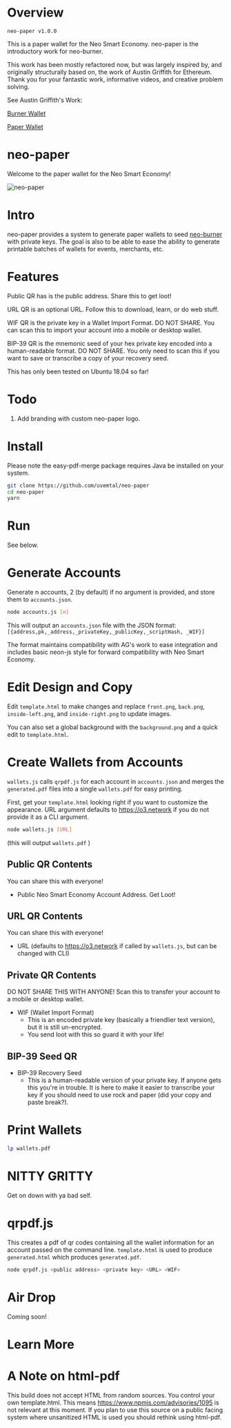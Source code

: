 # Overview

`neo-paper v1.0.0`

This is a paper wallet for the Neo Smart Economy. neo-paper is the introductory work for neo-burner.

This work has been mostly refactored now, but was largely inspired by, and originally structurally based on, the work of Austin Griffith for Ethereum. Thank you for your fantastic work, informative videos, and creative problem solving.

See Austin Griffith's Work:

[Burner Wallet](https://github.com/austintgriffith/burner-wallet)

[Paper Wallet](https://github.com/austintgriffith/paper-wallet)

# neo-paper

Welcome to the paper wallet for the Neo Smart Economy!

![neo-paper](/images/neo-paper-ex.png?raw=true "Optional Title")

# Intro

neo-paper provides a system to generate paper wallets to seed [neo-burner](https://github.com/uvmetal/neo-burner) with private keys. The goal is also to be able to ease the ability to generate printable batches of wallets for events, merchants, etc.

# Features

Public QR has is the public address. Share this to get loot!

URL QR is an optional URL. Follow this to download, learn, or do web stuff.

WIF QR is the private key in a Wallet Import Format. DO NOT SHARE. You can scan this to import your account into a mobile or desktop wallet.

BIP-39 QR is the mnemonic seed of your hex private key encoded into a human-readable format. DO NOT SHARE. You only need to scan this if you want to save or transcribe a copy of your recovery seed.

This has only been tested on Ubuntu 18.04 so far!

# Todo

1. Add branding with custom neo-paper logo.

# Install

Please note the easy-pdf-merge package requires Java be installed on your system.

```bash
git clone https://github.com/uvemtal/neo-paper
cd neo-paper
yarn
```

# Run

See below.

# Generate Accounts

Generate n accounts, 2 (by default) if no argument is provided, and store them to `accounts.json`.

```bash
node accounts.js [n]
```
This will output an `accounts.json` file with the JSON format: `[{address,pk,_address,_privateKey,_publicKey,_scriptHash, _WIF}]`

The format maintains compatibility with AG's work to ease integration and includes basic neon-js style for forward compatibility with Neo Smart Economy.

# Edit Design and Copy

Edit `template.html` to make changes and replace `front.png`, `back.png`, `inside-left.png`, and `inside-right.png` to update images.

You can also set a global background with the `background.png` and a quick edit to `template.html`.

# Create Wallets from Accounts

`wallets.js` calls `qrpdf.js` for each account in `accounts.json` and merges the `generated.pdf` files into a single `wallets.pdf` for easy printing.

First, get your `template.html` looking right if you want to customize the appearance. URL argument defaults to https://o3.network if you do not provide it as a CLI argument.

```bash
node wallets.js [URL]
```

(this will output `wallets.pdf` )

## Public QR Contents

You can share this with everyone!

- Public Neo Smart Economy Account Address. Get Loot!

## URL QR Contents

You can share this with everyone!

- URL (defaults to https://o3.network if called by `wallets.js`, but can be changed with CLI)

## Private QR Contents

DO NOT SHARE THIS WITH ANYONE! Scan this to transfer your account to a mobile or desktop wallet.

- WIF (Wallet Import Format)
  - This is an encoded private key (basically a friendlier text version), but it is still un-encrypted.
  - You send loot with this so guard it with your life!

## BIP-39 Seed QR

- BIP-39 Recovery Seed
  - This is a human-readable version of your private key. If anyone gets this you're in trouble. It is here to make it easier to transcribe your key if you should need to use rock and paper (did your copy and paste break?).

# Print Wallets

```bash
lp wallets.pdf
```

# NITTY GRITTY

Get on down with ya bad self.

# qrpdf.js

This creates a pdf of qr codes containing all the wallet information for an account passed on the command line.
`template.html` is used to produce `generated.html` which produces `generated.pdf`.


```bash
node qrpdf.js <public address> <private key> <URL> <WIF>
```

# Air Drop

Coming soon!


# Learn More


# A Note on html-pdf

This build does not accept HTML from random sources. You control your own template.html. This means https://www.npmjs.com/advisories/1095 is not relevant at this moment. If you plan to use this source on a public facing system where unsanitized HTML is used you should rethink using html-pdf.
